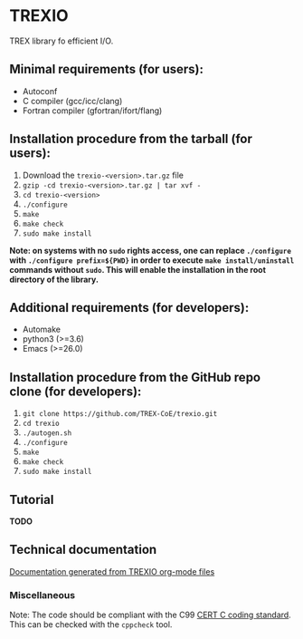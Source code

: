 # TREXIO

TREX library fo efficient I/O.


## Minimal requirements (for users):

- Autoconf
- C compiler		(gcc/icc/clang)
- Fortran compiler 	(gfortran/ifort/flang)


## Installation procedure from the tarball (for users):

1. Download the `trexio-<version>.tar.gz` file
2. `gzip -cd trexio-<version>.tar.gz | tar xvf -`
3. `cd trexio-<version>`
4. `./configure`
5. `make`
6. `make check`
7. `sudo make install`


**Note: on systems with no `sudo` rights access, one can replace `./configure` with `./configure prefix=${PWD}` in order to execute `make install/uninstall` commands without `sudo`. This will enable the installation in the root directory of the library.**


## Additional requirements (for developers):

- Automake
- python3 	(>=3.6)
- Emacs		(>=26.0)


## Installation procedure from the GitHub repo clone (for developers):

1. `git clone https://github.com/TREX-CoE/trexio.git`
2. `cd trexio`
3. `./autogen.sh`
4. `./configure`
5. `make`
6. `make check`
7. `sudo make install`


## Tutorial

**TODO**


## Technical documentation

[Documentation generated from TREXIO org-mode files](https://trex-coe.github.io/trexio/)


### Miscellaneous

Note: The code should be compliant with the C99 [CERT C coding
standard](https://resources.sei.cmu.edu/downloads/secure-coding/assets/sei-cert-c-coding-standard-2016-v01.pdf). This can be checked with the `cppcheck` tool.


